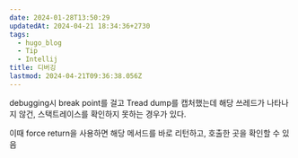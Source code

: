```yaml
---
date: 2024-01-28T13:50:29
updatedAt: 2024-04-21 18:34:36+2730
tags:
  - hugo_blog
  - Tip
  - Intellij
title: 디버깅
lastmod: 2024-04-21T09:36:38.056Z
---
```

debugging시 break point를 걸고 Tread dump를 캡처했는데 해당 쓰레드가 나타나지 않건, 스택트레이스를 확인하지 못하는 경우가 있다.

이때 force return을 사용하면 해당 메서드를 바로 리턴하고, 호출한 곳을 확인할 수 있음
